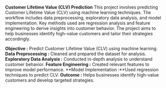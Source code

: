 **Customer Lifetime Value (CLV) Prediction**
This project involves predicting Customer Lifetime Value (CLV) using machine learning techniques. The workflow includes data preprocessing, exploratory data analysis, and model implementation. Key methods used are regression analysis and feature engineering to derive insights into customer behavior. 
The project aims to help businesses identify high-value customers and tailor their strategies accordingly.

**Objective :** Predict Customer Lifetime Value (CLV) using machine learning.
**Data Preprocessing :** Cleaned and prepared the dataset for analysis.
**Exploratory Data Analysis :** Conducted in-depth analysis to understand customer behavior.
**Feature Engineering :** Created relevant features to improve model performance.
**Model Implementation :**Used regression techniques to predict CLV.
**Outcome :** Helps businesses identify high-value customers and develop targeted strategies.
